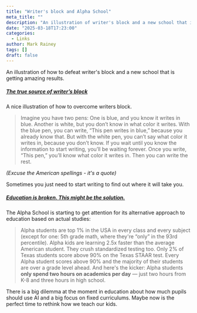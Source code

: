 ```yaml
---
title: "Writer's block and Alpha School"
meta_title: ""
description: "An illustration of writer's block and a new school that is getting amazing results."
date: "2025-03-18T17:23:00"
categories:
  - Links
author: Mark Rainey
tags: []
draft: false
---
```


An illustration of how to defeat writer's block and a new school that is getting amazing results.

##### [The true source of writer’s block](https://kadavy.net/love-mondays/deductive-writers-block/)

A nice illustration of how to overcome writers block.

> Imagine you have two pens: One is blue, and you know it writes in blue. Another is white, but you don’t know in what color it writes. With the blue pen, you can write, “This pen writes in blue,” because you already know that. But with the white pen, you can’t say what color it writes in, because you don’t know. If you wait until you know the information to start writing, you’ll be waiting forever. Once you write, “This pen,” you’ll know what color it writes in. Then you can write the rest.

*(Excuse the American spellings - it's a quote)*

Sometimes you just need to start writing to find out where it will take you.

##### [Education is broken. This might be the solution.](https://x.com/david_perell/status/1901761879464181820)

The Alpha School is starting to get attention for its alternative approach to education based on actual studies: 

> Alpha students are top 1% in the USA in every class and every subject (except for one: 5th grade math, where they're “only” in the 93rd percentile). Alpha kids are learning 2.5x faster than the average American student. They crush standardized testing too. Only 2% of Texas students score above 90% on the Texas STAAR test. Every Alpha student scores above 90% and the majority of their students are over a grade level ahead.​ And here's the kicker: Alpha students **only spend two hours on academics per day** — just two hours from K-8 and three hours in high school.

There is a big dilemma at the moment in education about how much pupils should use AI and a big focus on fixed curriculums. Maybe now is the perfect time to rethink how we teach our kids. 
